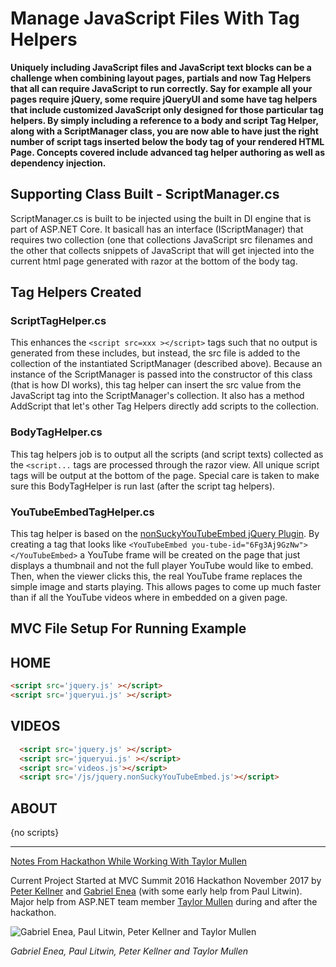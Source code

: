 ﻿
# Manage JavaScript Files With Tag Helpers


**Uniquely including JavaScript files and JavaScript text blocks can be a challenge when combining layout pages, partials and now Tag Helpers that all can require JavaScript to run correctly.  Say for example all your pages require jQuery, some require jQueryUI and some have tag helpers that include customized JavaScript only designed for those particular tag helpers.  By simply including a reference to a body and script Tag Helper, along with a ScriptManager class, you are now able to have just the right number of script tags inserted below the body tag of your rendered HTML Page.  Concepts covered include advanced tag helper authoring as well as dependency injection.**

## Supporting Class Built - ScriptManager.cs

ScriptManager.cs is built to be injected using the built in DI engine that is part of ASP.NET Core.  It basicall has an interface (IScriptManager) that requires two collection (one that collections JavaScript src filenames and the other that collects snippets of JavaScript that will get injected into the current html page generated with razor at the bottom of the body tag.

## Tag Helpers Created



### ScriptTagHelper.cs
This enhances the ```<script src=xxx ></script>``` tags such that no output is generated from these includes, but instead, the src file is added to the collection of the instantiated ScriptManager (described above).  Because an instance of the ScriptManager is passed into the constructor of this class (that is how DI works), this tag helper can insert the src value from the JavaScript tag into the ScriptManager's collection.  It also has a method AddScript that let's other Tag Helpers directly add scripts to the collection.

### BodyTagHelper.cs
This tag helpers job is to output all the scripts (and script texts) collected as the ```<script...``` tags are processed through the razor view.  All unique script tags will be output at the bottom of the page.  Special care is taken to make sure this BodyTagHelper is run last (after the script tag helpers).

### YouTubeEmbedTagHelper.cs
This tag helper is based on the [nonSuckyYouTubeEmbed jQuery Plugin](https://github.com/mpchadwick/jquery.nonSuckyYouTubeEmbed).  By creating a tag that looks like
```<YouTubeEmbed you-tube-id="6Fg3Aj9GzNw"></YouTubeEmbed>``` a YouTube frame will be created on the page that just displays a thumbnail and not the full player YouTube would like to embed.  Then, when the viewer clicks this, the real YouTube frame replaces the simple image and starts playing.  This allows pages to come up much faster than if all the YouTube videos where in embedded on a given page.


## MVC File Setup For Running Example

## HOME  
```html  
<script src='jquery.js' ></script>    
<script src='jqueryui.js' ></script>
```

## VIDEOS
```html 
  <script src='jquery.js' ></script>
  <script src='jqueryui.js' ></script>
  <script src='videos.js'></script>
  <script src='/js/jquery.nonSuckyYouTubeEmbed.js'></script>
  ```

## ABOUT
  {no scripts}


 <hr/>
 
 [Notes From Hackathon While Working With Taylor Mullen](https://gist.github.com/NTaylorMullen/b16b4ec9bac1bfd72b6db9c54da05203)
 
 
 
 Current Project Started at MVC Summit 2016 Hackathon November 2017 by
 [Peter Kellner](http://peterkellner.net) and [Gabriel Enea](https://github.com/dotnet18) (with some early help from
 Paul Litwin).  Major help from ASP.NET team member [Taylor Mullen](https://gist.github.com/NTaylorMullen) during and after the hackathon.
 
 
![Gabriel Enea, Paul Litwin, Peter Kellner and Taylor Mullen](/images/HackathonTeamMembers.gif?raw=true)

*Gabriel Enea, Paul Litwin, Peter Kellner and Taylor Mullen*

